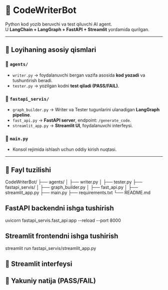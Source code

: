# 🤖 CodeWriterBot

Python kod yozib beruvchi va test qiluvchi AI agent.  
U **LangChain + LangGraph + FastAPI + Streamlit** yordamida qurilgan.  

---

## 📌 Loyihaning asosiy qismlari

### 🔹 `agents/`
- `writer.py` → foydalanuvchi bergan vazifa asosida **kod yozadi** va tushuntirish beradi.  
- `tester.py` → yozilgan kodni **test qiladi (PASS/FAIL)**.  

### 🔹 `fastapi_servis/`
- `graph_builder.py` → Writer va Tester tugunlarini ulanadigan **LangGraph pipeline**.  
- `fast_api.py` → **FastAPI server**, endpoint: `/generate_code`.  
- `streamlit_app.py` → **Streamlit UI**, foydalanuvchi interfeysi.  

### 🔹 `main.py`
- Konsol rejimida ishlash uchun oddiy kirish nuqtasi.  

---

## 📂 Fayl tuzilishi
CodeWriterBot/
├── agents/
│ ├── writer.py
│ ├── tester.py
├── fastapi_servis/
│ ├── graph_builder.py
│ ├── fast_api.py
│ ├── streamlit_app.py
├── main.py
├── requirements.txt
└── README.md

## FastAPI backendni ishga tushirish
uvicorn fastapi_servis.fast_api:app --reload --port 8000
## Streamlit frontendni ishga tushirish
streamlit run fastapi_servis/streamlit_app.py


## 🔹 Streamlit interfeysi
<!-- <img width="1165" height="841" alt="image" src="https://github.com/user-attachments/assets/df7bd354-c4e1-4424-b4be-312c06ec9311" /> -->

## 🔹 Yakuniy natija (PASS/FAIL)
<!-- <img width="1017" height="803" alt="image" src="https://github.com/user-attachments/assets/5ffbc810-19c9-4aa7-8b3f-63df8f38b411" />
 -->
